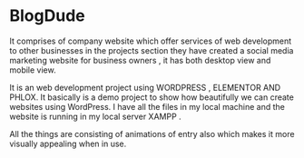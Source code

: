 # BlogDude

It comprises of company website which offer services of web development to other businesses in the projects section they have created a social media marketing website for business owners  , it has both desktop view and mobile view.

It is an web development project using WORDPRESS , ELEMENTOR AND PHLOX. 
It basically is a demo project to show how beautifully we can create websites using WordPress.
I have all the files in my local machine and the website is running in my local server XAMPP .

All the things are consisting of animations of entry also which makes it more visually appealing when in use.


